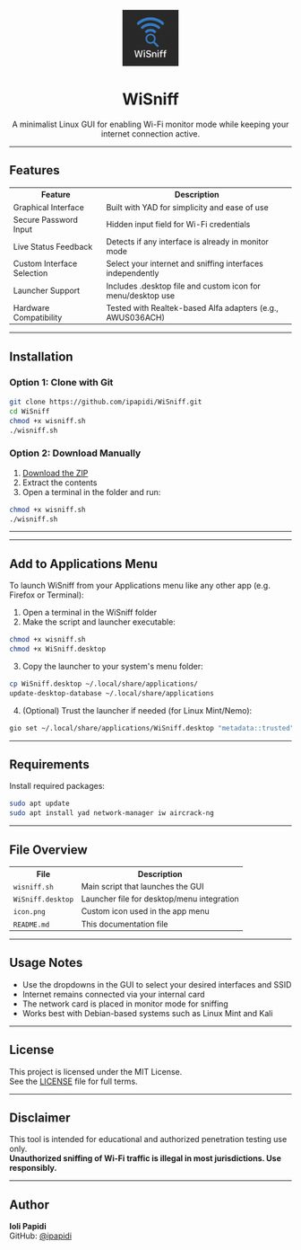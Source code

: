 
<p align="center">
  <img src="icon.png" width="100" alt="WiSniff icon">
</p>

<h1 align="center">WiSniff</h1>

<p align="center">
  A minimalist Linux GUI for enabling Wi-Fi monitor mode while keeping your internet connection active.
</p>

---

## Features

<table>
  <tr>
    <th>Feature</th>
    <th>Description</th>
  </tr>
  <tr>
    <td>Graphical Interface</td>
    <td>Built with YAD for simplicity and ease of use</td>
  </tr>
  <tr>
    <td>Secure Password Input</td>
    <td>Hidden input field for Wi-Fi credentials</td>
  </tr>
  <tr>
    <td>Live Status Feedback</td>
    <td>Detects if any interface is already in monitor mode</td>
  </tr>
  <tr>
    <td>Custom Interface Selection</td>
    <td>Select your internet and sniffing interfaces independently</td>
  </tr>
  <tr>
    <td>Launcher Support</td>
    <td>Includes .desktop file and custom icon for menu/desktop use</td>
  </tr>
  <tr>
    <td>Hardware Compatibility</td>
    <td>Tested with Realtek-based Alfa adapters (e.g., AWUS036ACH)</td>
  </tr>
</table>

---

## Installation

### Option 1: Clone with Git

```bash
git clone https://github.com/ipapidi/WiSniff.git
cd WiSniff
chmod +x wisniff.sh
./wisniff.sh
```

### Option 2: Download Manually

1. [Download the ZIP](https://github.com/ipapidi/WiSniff/archive/refs/heads/main.zip)
2. Extract the contents
3. Open a terminal in the folder and run:

```bash
chmod +x wisniff.sh
./wisniff.sh
```

---


---

## Add to Applications Menu

To launch WiSniff from your Applications menu like any other app (e.g. Firefox or Terminal):

1. Open a terminal in the WiSniff folder
2. Make the script and launcher executable:

```bash
chmod +x wisniff.sh
chmod +x WiSniff.desktop
```

3. Copy the launcher to your system's menu folder:

```bash
cp WiSniff.desktop ~/.local/share/applications/
update-desktop-database ~/.local/share/applications
```

4. (Optional) Trust the launcher if needed (for Linux Mint/Nemo):

```bash
gio set ~/.local/share/applications/WiSniff.desktop "metadata::trusted" yes
```

---

## Requirements

Install required packages:

```bash
sudo apt update
sudo apt install yad network-manager iw aircrack-ng
```

---

## File Overview

<table>
  <tr>
    <th>File</th>
    <th>Description</th>
  </tr>
  <tr>
    <td><code>wisniff.sh</code></td>
    <td>Main script that launches the GUI</td>
  </tr>
  <tr>
    <td><code>WiSniff.desktop</code></td>
    <td>Launcher file for desktop/menu integration</td>
  </tr>
  <tr>
    <td><code>icon.png</code></td>
    <td>Custom icon used in the app menu</td>
  </tr>
  <tr>
    <td><code>README.md</code></td>
    <td>This documentation file</td>
  </tr>
</table>

---

## Usage Notes

- Use the dropdowns in the GUI to select your desired interfaces and SSID
- Internet remains connected via your internal card
- The network card is placed in monitor mode for sniffing
- Works best with Debian-based systems such as Linux Mint and Kali

---

## License

This project is licensed under the MIT License.  
See the [LICENSE](LICENSE) file for full terms.

---

## Disclaimer

This tool is intended for educational and authorized penetration testing use only.  
**Unauthorized sniffing of Wi-Fi traffic is illegal in most jurisdictions. Use responsibly.**

---

## Author

**Ioli Papidi**  
GitHub: [@ipapidi](https://github.com/ipapidi)
